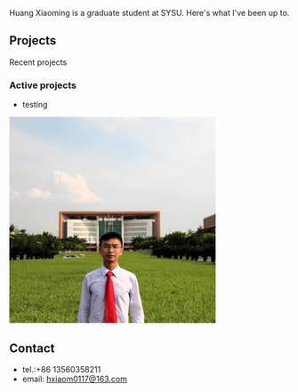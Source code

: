Huang Xiaoming is a graduate student at SYSU. Here's what I've been up to.

## Projects

Recent projects

### Active projects
* testing

![images](/static/images/2015-06-18-graduation.jpg)

## Contact
* tel.:+86 13560358211
* email: hxiaom0117@163.com

